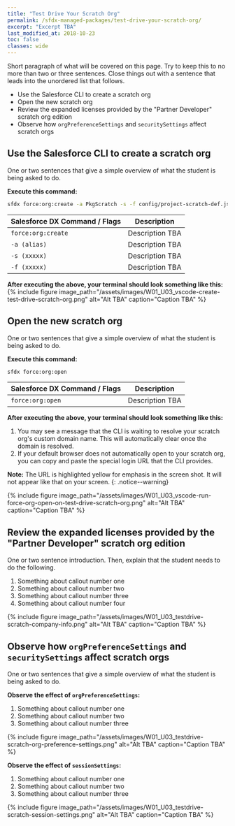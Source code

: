```yaml
---
title: "Test Drive Your Scratch Org"
permalink: /sfdx-managed-packages/test-drive-your-scratch-org/
excerpt: "Excerpt TBA"
last_modified_at: 2018-10-23
toc: false
classes: wide
---
```


Short paragraph of what will be covered on this page.  Try to keep this to no more than two or three sentences. Close things out with a sentence that leads into the unordered list that follows.

* Use the Salesforce CLI to create a scratch org
* Open the new scratch org 
* Review the expanded licenses provided by the "Partner Developer" scratch org edition
* Observe how `orgPreferenceSettings` and `securitySettings` affect scratch orgs

## Use the Salesforce CLI to create a scratch org
One or two sentences that give a simple overview of what the student is being asked to do.

**Execute this command:**
```bash
sfdx force:org:create -a PkgScratch -s -f config/project-scratch-def.json
```

| Salesforce DX Command / Flags   | Description                                             |
| --------------------------------| --------------------------------------------------------|
| `force:org:create`              | Description TBA                                         |
| `-a (alias)`                    | Description TBA                                         |
| `-s (xxxxx)`                    | Description TBA                                         |
| `-f (xxxxx)`                    | Description TBA                                         |


**After executing the above, your terminal should look something like this:**
{% include figure image_path="/assets/images/W01_U03_vscode-create-test-drive-scratch-org.png" alt="Alt TBA" caption="Caption TBA" %}


## Open the new scratch org 
One or two sentences that give a simple overview of what the student is being asked to do.

**Execute this command:**
```bash
sfdx force:org:open
```

| Salesforce DX Command / Flags   | Description                                             |
| --------------------------------| --------------------------------------------------------|
| `force:org:open`                | Description TBA                                         |


**After executing the above, your terminal should look something like this:**

1. You may see a message that the CLI is waiting to resolve your scratch org's custom domain name. This will automatically clear once the domain is resolved.
2. If your default browser does not automatically open to your scratch org, you can copy and paste the special login URL that the CLI provides.  

**Note:** The URL is highlighted yellow for emphasis in the screen shot. It will not appear like that on your screen.
{: .notice--warning}

{% include figure image_path="/assets/images/W01_U03_vscode-run-force-org-open-on-test-drive-scratch-org.png" alt="Alt TBA" caption="Caption TBA" %}



## Review the expanded licenses provided by the "Partner Developer" scratch org edition
One or two sentence introduction. Then, explain that the student needs to do the following.

1. Something about callout number one
2. Something about callout number two
3. Something about callout number three
4. Something about callout number four

{% include figure image_path="/assets/images/W01_U03_testdrive-scratch-company-info.png" alt="Alt TBA" caption="Caption TBA" %}


## Observe how `orgPreferenceSettings` and `securitySettings` affect scratch orgs
One or two sentences that give a simple overview of what the student is being asked to do.

**Observe the effect of `orgPreferenceSettings`:**

1. Something about callout number one
2. Something about callout number two
3. Something about callout number three

{% include figure image_path="/assets/images/W01_U03_testdrive-scratch-org-preference-settings.png" alt="Alt TBA" caption="Caption TBA" %}

**Observe the effect of `sessionSettings`:**

1. Something about callout number one
2. Something about callout number two
3. Something about callout number three

{% include figure image_path="/assets/images/W01_U03_testdrive-scratch-session-settings.png" alt="Alt TBA" caption="Caption TBA" %}